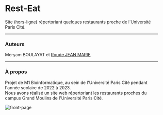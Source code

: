 # Rest-Eat  

Site (hors-ligne) répertoriant quelques restaurants proche de l'Université Paris Cité.

---

### Auteurs
Meryam BOULAYAT et [Roude JEAN MARIE](https://github.com/Trysis)  

---

### À propos
Projet de M1 Bioinformatique, au sein de l'Université Paris Cité pendant l'année scolaire de 2022 à 2023.  
Nous avons réalisé un site web répertoriant les restaurants proches du campus Grand Moulins de l'Université Paris Cité.  
  
![front-page](img/front.png)
